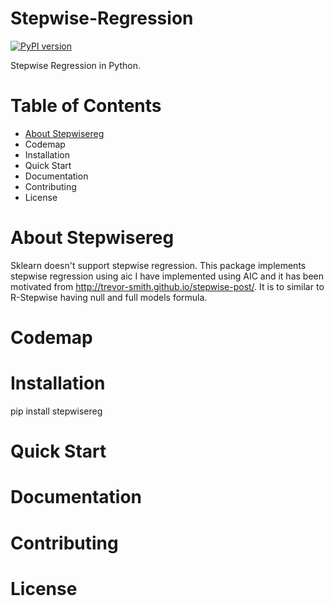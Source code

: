 # Stepwise-Regression


[![PyPI version](https://badge.fury.io/py/stepwisereg.svg)](https://badge.fury.io/py/stepwisereg)

Stepwise Regression in Python.

# Table of Contents

* [About Stepwisereg](https://github.com/avinashbarnwal/stepwisereg/blob/master/README.md#about-stepwisereg)
* Codemap
* Installation
* Quick Start
* Documentation
* Contributing
* License

# About Stepwisereg

Sklearn doesn't support stepwise regression. This package implements stepwise regression using aic I have implemented using AIC and it has been motivated from http://trevor-smith.github.io/stepwise-post/. It is to similar to R-Stepwise having null and full models formula.

# Codemap

# Installation

pip install stepwisereg

# Quick Start

# Documentation

# Contributing

# License


